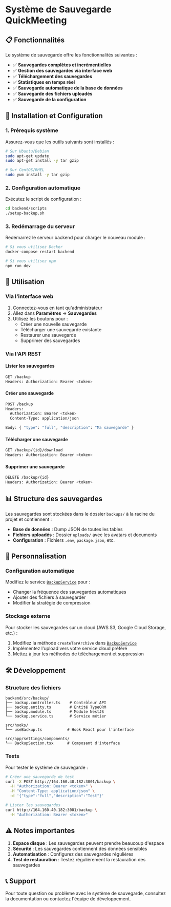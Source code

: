 # Système de Sauvegarde QuickMeeting

## 📋 Fonctionnalités

Le système de sauvegarde offre les fonctionnalités suivantes :

- ✅ **Sauvegardes complètes et incrémentielles**
- ✅ **Gestion des sauvegardes via interface web**
- ✅ **Téléchargement des sauvegardes**
- ✅ **Statistiques en temps réel**
- ✅ **Sauvegarde automatique de la base de données**
- ✅ **Sauvegarde des fichiers uploadés**
- ✅ **Sauvegarde de la configuration**

## 🚀 Installation et Configuration

### 1. Prérequis système

Assurez-vous que les outils suivants sont installés :

```bash
# Sur Ubuntu/Debian
sudo apt-get update
sudo apt-get install -y tar gzip

# Sur CentOS/RHEL
sudo yum install -y tar gzip
```

### 2. Configuration automatique

Exécutez le script de configuration :

```bash
cd backend/scripts
./setup-backup.sh
```

### 3. Redémarrage du serveur

Redémarrez le serveur backend pour charger le nouveau module :

```bash
# Si vous utilisez Docker
docker-compose restart backend

# Si vous utilisez npm
npm run dev
```

## 🎯 Utilisation

### Via l'interface web

1. Connectez-vous en tant qu'administrateur
2. Allez dans **Paramètres** → **Sauvegardes**
3. Utilisez les boutons pour :
   - Créer une nouvelle sauvegarde
   - Télécharger une sauvegarde existante
   - Restaurer une sauvegarde
   - Supprimer des sauvegardes

### Via l'API REST

#### Lister les sauvegardes
```bash
GET /backup
Headers: Authorization: Bearer <token>
```

#### Créer une sauvegarde
```bash
POST /backup
Headers: 
  Authorization: Bearer <token>
  Content-Type: application/json

Body: { "type": "full", "description": "Ma sauvegarde" }
```

#### Télécharger une sauvegarde
```bash
GET /backup/{id}/download
Headers: Authorization: Bearer <token>
```

#### Supprimer une sauvegarde
```bash
DELETE /backup/{id}
Headers: Authorization: Bearer <token>
```

## 📊 Structure des sauvegardes

Les sauvegardes sont stockées dans le dossier `backups/` à la racine du projet et contiennent :

- **Base de données** : Dump JSON de toutes les tables
- **Fichiers uploadés** : Dossier `uploads/` avec les avatars et documents
- **Configuration** : Fichiers `.env`, `package.json`, etc.

## 🔧 Personnalisation

### Configuration automatique

Modifiez le service [`BackupService`](backend/src/backup/backup.service.ts) pour :

- Changer la fréquence des sauvegardes automatiques
- Ajouter des fichiers à sauvegarder
- Modifier la stratégie de compression

### Stockage externe

Pour stocker les sauvegardes sur un cloud (AWS S3, Google Cloud Storage, etc.) :

1. Modifiez la méthode `createTarArchive` dans [`BackupService`](backend/src/backup/backup.service.ts)
2. Implémentez l'upload vers votre service cloud préféré
3. Mettez à jour les méthodes de téléchargement et suppression

## 🛠️ Développement

### Structure des fichiers

```
backend/src/backup/
├── backup.controller.ts    # Contrôleur API
├── backup.entity.ts        # Entité TypeORM
├── backup.module.ts        # Module NestJS
└── backup.service.ts       # Service métier

src/hooks/
└── useBackup.ts           # Hook React pour l'interface

src/app/settings/components/
└── BackupSection.tsx      # Composant d'interface
```

### Tests

Pour tester le système de sauvegarde :

```bash
# Créer une sauvegarde de test
curl -X POST http://164.160.40.182:3001/backup \
  -H "Authorization: Bearer <token>" \
  -H "Content-Type: application/json" \
  -d '{"type":"full","description":"Test"}'

# Lister les sauvegardes
curl http://164.160.40.182:3001/backup \
  -H "Authorization: Bearer <token>"
```

## ⚠️ Notes importantes

1. **Espace disque** : Les sauvegardes peuvent prendre beaucoup d'espace
2. **Sécurité** : Les sauvegardes contiennent des données sensibles
3. **Automatisation** : Configurez des sauvegardes régulières
4. **Test de restauration** : Testez régulièrement la restauration des sauvegardes

## 📞 Support

Pour toute question ou problème avec le système de sauvegarde, consultez la documentation ou contactez l'équipe de développement.